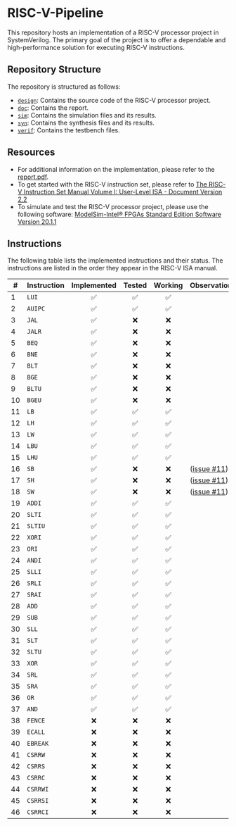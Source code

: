 # RISC-V-Pipeline

This repository hosts an implementation of a RISC-V processor project in SystemVerilog. The primary goal of the project is to offer a dependable and high-performance solution for executing RISC-V instructions.

## Repository Structure
The repository is structured as follows:
- [`design`](/design): Contains the source code of the RISC-V processor project.
- [`doc`](/doc): Contains the report.
- [`sim`](/sim): Contains the simulation files and its results.
- [`syn`](/syn): Contains the synthesis files and its results.
- [`verif`](/test): Contains the testbench files.

## Resources
- For additional information on the implementation, please refer to the [report.pdf](doc/report.pdf).
- To get started with the RISC-V instruction set, please refer to [The RISC-V Instruction Set Manual Volume I: User-Level ISA - Document Version 2.2](https://riscv.org/wp-content/uploads/2017/05/riscv-spec-v2.2.pdf)
- To simulate and test the RISC-V processor project, please use the following software: [ModelSim-Intel® FPGAs Standard Edition Software Version 20.1.1](https://www.intel.com/content/www/us/en/software-kit/750666/modelsim-intel-fpgas-standard-edition-software-version-20-1-1.html)

## Instructions
The following table lists the implemented instructions and their status. The instructions are listed in the order they appear in the RISC-V ISA manual.

| # | Instruction | Implemented | Tested | Working | Observations |
|---|-------------|:-----------:|:------:|:-------:|--------------|
| 1 | `LUI`       |     ✅     |   ✅   |   ✅   |             |
| 2 | `AUIPC`     |     ✅     |   ✅   |   ✅   |             |
| 3 | `JAL`       |     ✅     |   ❌   |   ❌   |             |
| 4 | `JALR`      |     ✅     |   ❌   |   ❌   |             |
| 5 | `BEQ`       |     ✅     |   ❌   |   ❌   |             |
| 6 | `BNE`       |     ✅     |   ❌   |   ❌   |             |
| 7 | `BLT`       |     ✅     |   ❌   |   ❌   |             |
| 8 | `BGE`       |     ✅     |   ❌   |   ❌   |             |
| 9 | `BLTU`      |     ✅     |   ❌   |   ❌   |             |
| 10| `BGEU`      |     ✅     |   ❌   |   ❌   |             |
| 11| `LB`        |     ✅     |   ✅   |   ✅   |             |
| 12| `LH`        |     ✅     |   ✅   |   ✅   |             |
| 13| `LW`        |     ✅     |   ✅   |   ✅   |             |
| 14| `LBU`       |     ✅     |   ✅   |   ✅   |             |
| 15| `LHU`       |     ✅     |   ✅   |   ✅   |             |
| 16| `SB`        |     ✅     |   ❌   |   ❌   | ([issue #11](https://github.com/nathaliafab/RISC-V-PipeLine/issues/11)) |
| 17| `SH`        |     ✅     |   ❌   |   ❌   | ([issue #11](https://github.com/nathaliafab/RISC-V-PipeLine/issues/11)) |
| 18| `SW`        |     ✅     |   ❌   |   ❌   | ([issue #11](https://github.com/nathaliafab/RISC-V-PipeLine/issues/11)) |
| 19| `ADDI`      |     ✅     |   ✅   |   ✅   |             |
| 20| `SLTI`      |     ✅     |   ✅   |   ✅   |             |
| 21| `SLTIU`     |     ✅     |   ✅   |   ✅   |             |
| 22| `XORI`      |     ✅     |   ✅   |   ✅   |             |
| 23| `ORI`       |     ✅     |   ✅   |   ✅   |             |
| 24| `ANDI`      |     ✅     |   ✅   |   ✅   |             |
| 25| `SLLI`      |     ✅     |   ✅   |   ✅   |             |
| 26| `SRLI`      |     ✅     |   ✅   |   ✅   |             |
| 27| `SRAI`      |     ✅     |   ✅   |   ✅   |             |
| 28| `ADD`       |     ✅     |   ✅   |   ✅   |             |
| 29| `SUB`       |     ✅     |   ✅   |   ✅   |             |
| 30| `SLL`       |     ✅     |   ✅   |   ✅   |             |
| 31| `SLT`       |     ✅     |   ✅   |   ✅   |             |
| 32| `SLTU`      |     ✅     |   ✅   |   ✅   |             |
| 33| `XOR`       |     ✅     |   ✅   |   ✅   |             |
| 34| `SRL`       |     ✅     |   ✅   |   ✅   |             |
| 35| `SRA`       |     ✅     |   ✅   |   ✅   |             |
| 36| `OR`        |     ✅     |   ✅   |   ✅   |             |
| 37| `AND`       |     ✅     |   ✅   |   ✅   |             |
| 38| `FENCE`     |     ❌     |   ❌   |   ❌   |             |
| 39| `ECALL`     |     ❌     |   ❌   |   ❌   |             |
| 40| `EBREAK`    |     ❌     |   ❌   |   ❌   |             |
| 41| `CSRRW`     |     ❌     |   ❌   |   ❌   |             |
| 42| `CSRRS`     |     ❌     |   ❌   |   ❌   |             |
| 43| `CSRRC`     |     ❌     |   ❌   |   ❌   |             |
| 44| `CSRRWI`    |     ❌     |   ❌   |   ❌   |             |
| 45| `CSRRSI`    |     ❌     |   ❌   |   ❌   |             |
| 46| `CSRRCI`    |     ❌     |   ❌   |   ❌   |             |
